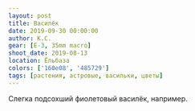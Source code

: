 ```yaml
---
layout: post
title: Василёк
date: 2019-09-30 00:00:00
author: К.С.
gear: [E-3, 35mm macro]
shoot_date: 2019-08-13
location: Ёльбаза
colors: ['160e08', '485729']
tags: [растения, астровые, васильки, цветы]
---
```

Слегка подсохший фиолетовый василёк, например.
